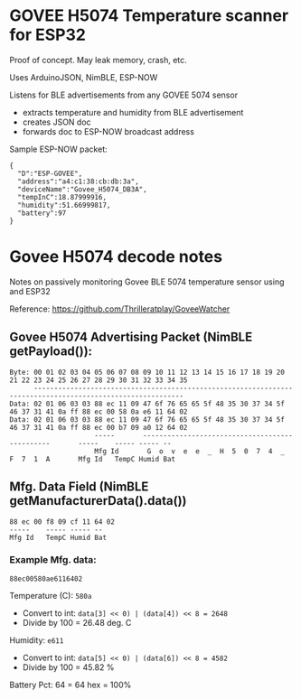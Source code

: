 # GOVEE H5074 Temperature scanner for ESP32 

Proof of concept. May leak memory, crash, etc.

Uses ArduinoJSON, NimBLE, ESP-NOW

Listens for BLE advertisements from any GOVEE 5074 sensor 
  - extracts temperature and humidity from BLE advertisement
  - creates JSON doc
  - forwards doc to ESP-NOW broadcast address


Sample ESP-NOW packet:
```
{
  "D":"ESP-GOVEE",
  "address":"a4:c1:38:cb:db:3a",
  "deviceName":"Govee_H5074_DB3A",
  "tempInC":18.87999916,
  "humidity":51.66999817,
  "battery":97
}
```

# Govee H5074 decode notes

Notes on passively monitoring Govee BLE 5074 temperature sensor using and ESP32 

Reference: https://github.com/Thrilleratplay/GoveeWatcher

## Govee H5074 Advertising Packet (NimBLE getPayload()):

```
Byte: 00 01 02 03 04 05 06 07 08 09 10 11 12 13 14 15 16 17 18 19 20 21 22 23 24 25 26 27 28 29 30 31 32 33 34 35
      -----------------------------------------------------------------------------------------------------------
Data: 02 01 06 03 03 88 ec 11 09 47 6f 76 65 65 5f 48 35 30 37 34 5f 46 37 31 41 0a ff 88 ec 00 58 0a e6 11 64 02
Data: 02 01 06 03 03 88 ec 11 09 47 6f 76 65 65 5f 48 35 30 37 34 5f 46 37 31 41 0a ff 88 ec 00 b7 09 a0 12 64 02
                     -----       -----------------------------------------------       -----    ----- ----- --
                     Mfg Id       G  o  v  e  e  _  H  5  0  7  4  _  F  7  1  A       Mfg Id   TempC Humid Bat
```

## Mfg. Data Field (NimBLE getManufacturerData().data())

```
88 ec 00 f8 09 cf 11 64 02
-----    ----- ----- -- 
Mfg Id   TempC Humid Bat
```

### Example Mfg. data:
```
88ec00580ae6116402
```
Temperature (C): `580a` 
  - Convert to int: `data[3] << 0) | (data[4]) << 8 = 2648` 
  - Divide by 100 = 26.48 deg. C

Humidity: `e611`
  - Convert to int: `data[5] << 0) | (data[6]) << 8 = 4582` 
  - Divide by 100 = 45.82 %

Battery Pct: 64 = 64 hex = 100%
